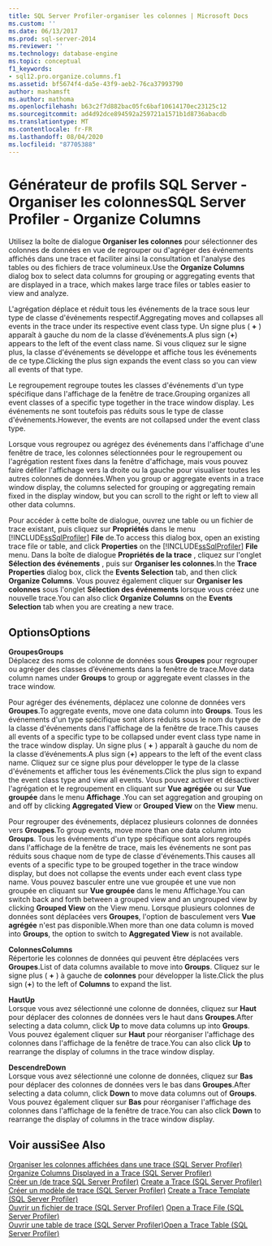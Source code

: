 ```yaml
---
title: SQL Server Profiler-organiser les colonnes | Microsoft Docs
ms.custom: ''
ms.date: 06/13/2017
ms.prod: sql-server-2014
ms.reviewer: ''
ms.technology: database-engine
ms.topic: conceptual
f1_keywords:
- sql12.pro.organize.columns.f1
ms.assetid: bf5674f4-da5e-43f9-aeb2-76ca37993790
author: mashamsft
ms.author: mathoma
ms.openlocfilehash: b63c2f7d882bac05fc6baf10614170ec23125c12
ms.sourcegitcommit: ad4d92dce894592a259721a1571b1d8736abacdb
ms.translationtype: MT
ms.contentlocale: fr-FR
ms.lasthandoff: 08/04/2020
ms.locfileid: "87705388"
---
```

# <a name="sql-server-profiler---organize-columns"></a><span data-ttu-id="55461-102">Générateur de profils SQL Server - Organiser les colonnes</span><span class="sxs-lookup"><span data-stu-id="55461-102">SQL Server Profiler - Organize Columns</span></span>
  <span data-ttu-id="55461-103">Utilisez la boîte de dialogue **Organiser les colonnes** pour sélectionner des colonnes de données en vue de regrouper ou d'agréger des événements affichés dans une trace et faciliter ainsi la consultation et l'analyse des tables ou des fichiers de trace volumineux.</span><span class="sxs-lookup"><span data-stu-id="55461-103">Use the **Organize Columns** dialog box to select data columns for grouping or aggregating events that are displayed in a trace, which makes large trace files or tables easier to view and analyze.</span></span>  
  
 <span data-ttu-id="55461-104">L'agrégation déplace et réduit tous les événements de la trace sous leur type de classe d'événements respectif.</span><span class="sxs-lookup"><span data-stu-id="55461-104">Aggregating moves and collapses all events in the trace under its respective event class type.</span></span> <span data-ttu-id="55461-105">Un signe plus ( **+** ) apparaît à gauche du nom de la classe d’événements.</span><span class="sxs-lookup"><span data-stu-id="55461-105">A plus sign (**+**) appears to the left of the event class name.</span></span> <span data-ttu-id="55461-106">Si vous cliquez sur le signe plus, la classe d'événements se développe et affiche tous les événements de ce type.</span><span class="sxs-lookup"><span data-stu-id="55461-106">Clicking the plus sign expands the event class so you can view all events of that type.</span></span>  
  
 <span data-ttu-id="55461-107">Le regroupement regroupe toutes les classes d'événements d'un type spécifique dans l'affichage de la fenêtre de trace.</span><span class="sxs-lookup"><span data-stu-id="55461-107">Grouping organizes all event classes of a specific type together in the trace window display.</span></span> <span data-ttu-id="55461-108">Les événements ne sont toutefois pas réduits sous le type de classe d'événements.</span><span class="sxs-lookup"><span data-stu-id="55461-108">However, the events are not collapsed under the event class type.</span></span>  
  
 <span data-ttu-id="55461-109">Lorsque vous regroupez ou agrégez des événements dans l'affichage d'une fenêtre de trace, les colonnes sélectionnées pour le regroupement ou l'agrégation restent fixes dans la fenêtre d'affichage, mais vous pouvez faire défiler l'affichage vers la droite ou la gauche pour visualiser toutes les autres colonnes de données.</span><span class="sxs-lookup"><span data-stu-id="55461-109">When you group or aggregate events in a trace window display, the columns selected for grouping or aggregating remain fixed in the display window, but you can scroll to the right or left to view all other data columns.</span></span>  
  
 <span data-ttu-id="55461-110">Pour accéder à cette boîte de dialogue, ouvrez une table ou un fichier de trace existant, puis cliquez sur **Propriétés** dans le menu [!INCLUDE[ssSqlProfiler](../includes/sssqlprofiler-md.md)] **File** de.</span><span class="sxs-lookup"><span data-stu-id="55461-110">To access this dialog box, open an existing trace file or table, and click **Properties** on the [!INCLUDE[ssSqlProfiler](../includes/sssqlprofiler-md.md)] **File** menu.</span></span> <span data-ttu-id="55461-111">Dans la boîte de dialogue **Propriétés de la trace** , cliquez sur l'onglet **Sélection des événements** , puis sur **Organiser les colonnes**.</span><span class="sxs-lookup"><span data-stu-id="55461-111">In the **Trace Properties** dialog box, click the **Events Selection** tab, and then click **Organize Columns**.</span></span> <span data-ttu-id="55461-112">Vous pouvez également cliquer sur **Organiser les colonnes** sous l'onglet **Sélection des événements** lorsque vous créez une nouvelle trace.</span><span class="sxs-lookup"><span data-stu-id="55461-112">You can also click **Organize Columns** on the **Events Selection** tab when you are creating a new trace.</span></span>  
  
## <a name="options"></a><span data-ttu-id="55461-113">Options</span><span class="sxs-lookup"><span data-stu-id="55461-113">Options</span></span>  
 <span data-ttu-id="55461-114">**Groupes**</span><span class="sxs-lookup"><span data-stu-id="55461-114">**Groups**</span></span>  
 <span data-ttu-id="55461-115">Déplacez des noms de colonne de données sous **Groupes** pour regrouper ou agréger des classes d’événements dans la fenêtre de trace.</span><span class="sxs-lookup"><span data-stu-id="55461-115">Move data column names under **Groups** to group or aggregate event classes in the trace window.</span></span>  
  
 <span data-ttu-id="55461-116">Pour agréger des événements, déplacez une colonne de données vers **Groupes**.</span><span class="sxs-lookup"><span data-stu-id="55461-116">To aggregate events, move one data column into **Groups**.</span></span> <span data-ttu-id="55461-117">Tous les événements d'un type spécifique sont alors réduits sous le nom du type de la classe d'événements dans l'affichage de la fenêtre de trace.</span><span class="sxs-lookup"><span data-stu-id="55461-117">This causes all events of a specific type to be collapsed under event class type name in the trace window display.</span></span> <span data-ttu-id="55461-118">Un signe plus ( **+** ) apparaît à gauche du nom de la classe d’événements.</span><span class="sxs-lookup"><span data-stu-id="55461-118">A plus sign (**+**) appears to the left of the event class name.</span></span> <span data-ttu-id="55461-119">Cliquez sur ce signe plus pour développer le type de la classe d'événements et afficher tous les événements.</span><span class="sxs-lookup"><span data-stu-id="55461-119">Click the plus sign to expand the event class type and view all events.</span></span> <span data-ttu-id="55461-120">Vous pouvez activer et désactiver l'agrégation et le regroupement en cliquant sur **Vue agrégée** ou sur **Vue groupée** dans le menu **Affichage** .</span><span class="sxs-lookup"><span data-stu-id="55461-120">You can set aggregation and grouping on and off by clicking **Aggregated View** or **Grouped View** on the **View** menu.</span></span>  
  
 <span data-ttu-id="55461-121">Pour regrouper des événements, déplacez plusieurs colonnes de données vers **Groupes**.</span><span class="sxs-lookup"><span data-stu-id="55461-121">To group events, move more than one data column into **Groups**.</span></span> <span data-ttu-id="55461-122">Tous les événements d'un type spécifique sont alors regroupés dans l'affichage de la fenêtre de trace, mais les événements ne sont pas réduits sous chaque nom de type de classe d'événements.</span><span class="sxs-lookup"><span data-stu-id="55461-122">This causes all events of a specific type to be grouped together in the trace window display, but does not collapse the events under each event class type name.</span></span> <span data-ttu-id="55461-123">Vous pouvez basculer entre une vue groupée et une vue non groupée en cliquant sur **Vue groupée** dans le menu Affichage.</span><span class="sxs-lookup"><span data-stu-id="55461-123">You can switch back and forth between a grouped view and an ungrouped view by clicking **Grouped View** on the View menu.</span></span> <span data-ttu-id="55461-124">Lorsque plusieurs colonnes de données sont déplacées vers **Groupes**, l'option de basculement vers **Vue agrégée** n'est pas disponible.</span><span class="sxs-lookup"><span data-stu-id="55461-124">When more than one data column is moved into **Groups**, the option to switch to **Aggregated View** is not available.</span></span>  
  
 <span data-ttu-id="55461-125">**Colonnes**</span><span class="sxs-lookup"><span data-stu-id="55461-125">**Columns**</span></span>  
 <span data-ttu-id="55461-126">Répertorie les colonnes de données qui peuvent être déplacées vers **Groupes**.</span><span class="sxs-lookup"><span data-stu-id="55461-126">List of data columns available to move into **Groups**.</span></span> <span data-ttu-id="55461-127">Cliquez sur le signe plus ( **+** ) à gauche de **colonnes** pour développer la liste.</span><span class="sxs-lookup"><span data-stu-id="55461-127">Click the plus sign (**+**) to the left of **Columns** to expand the list.</span></span>  
  
 <span data-ttu-id="55461-128">**Haut**</span><span class="sxs-lookup"><span data-stu-id="55461-128">**Up**</span></span>  
 <span data-ttu-id="55461-129">Lorsque vous avez sélectionné une colonne de données, cliquez sur **Haut** pour déplacer des colonnes de données vers le haut dans **Groupes**.</span><span class="sxs-lookup"><span data-stu-id="55461-129">After selecting a data column, click **Up** to move data columns up into **Groups**.</span></span> <span data-ttu-id="55461-130">Vous pouvez également cliquer sur **Haut** pour réorganiser l'affichage des colonnes dans l'affichage de la fenêtre de trace.</span><span class="sxs-lookup"><span data-stu-id="55461-130">You can also click **Up** to rearrange the display of columns in the trace window display.</span></span>  
  
 <span data-ttu-id="55461-131">**Descendre**</span><span class="sxs-lookup"><span data-stu-id="55461-131">**Down**</span></span>  
 <span data-ttu-id="55461-132">Lorsque vous avez sélectionné une colonne de données, cliquez sur **Bas** pour déplacer des colonnes de données vers le bas dans **Groupes**.</span><span class="sxs-lookup"><span data-stu-id="55461-132">After selecting a data column, click **Down** to move data columns out of **Groups**.</span></span> <span data-ttu-id="55461-133">Vous pouvez également cliquer sur **Bas** pour réorganiser l'affichage des colonnes dans l'affichage de la fenêtre de trace.</span><span class="sxs-lookup"><span data-stu-id="55461-133">You can also click **Down** to rearrange the display of columns in the trace window display.</span></span>  
  
## <a name="see-also"></a><span data-ttu-id="55461-134">Voir aussi</span><span class="sxs-lookup"><span data-stu-id="55461-134">See Also</span></span>  
 <span data-ttu-id="55461-135">[Organiser les colonnes affichées dans une trace &#40;SQL Server Profiler&#41;](../tools/sql-server-profiler/organize-columns-displayed-in-a-trace-sql-server-profiler.md) </span><span class="sxs-lookup"><span data-stu-id="55461-135">[Organize Columns Displayed in a Trace &#40;SQL Server Profiler&#41;](../tools/sql-server-profiler/organize-columns-displayed-in-a-trace-sql-server-profiler.md) </span></span>  
 <span data-ttu-id="55461-136">[Créer un &#40;de trace SQL Server Profiler&#41;](../tools/sql-server-profiler/create-a-trace-sql-server-profiler.md) </span><span class="sxs-lookup"><span data-stu-id="55461-136">[Create a Trace &#40;SQL Server Profiler&#41;](../tools/sql-server-profiler/create-a-trace-sql-server-profiler.md) </span></span>  
 <span data-ttu-id="55461-137">[Créer un modèle de trace &#40;SQL Server Profiler&#41;](../tools/sql-server-profiler/create-a-trace-template-sql-server-profiler.md) </span><span class="sxs-lookup"><span data-stu-id="55461-137">[Create a Trace Template &#40;SQL Server Profiler&#41;](../tools/sql-server-profiler/create-a-trace-template-sql-server-profiler.md) </span></span>  
 <span data-ttu-id="55461-138">[Ouvrir un fichier de trace &#40;SQL Server Profiler&#41;](../tools/sql-server-profiler/open-a-trace-file-sql-server-profiler.md) </span><span class="sxs-lookup"><span data-stu-id="55461-138">[Open a Trace File &#40;SQL Server Profiler&#41;](../tools/sql-server-profiler/open-a-trace-file-sql-server-profiler.md) </span></span>  
 [<span data-ttu-id="55461-139">Ouvrir une table de trace &#40;SQL Server Profiler&#41;</span><span class="sxs-lookup"><span data-stu-id="55461-139">Open a Trace Table &#40;SQL Server Profiler&#41;</span></span>](../tools/sql-server-profiler/open-a-trace-table-sql-server-profiler.md)  
  
  

